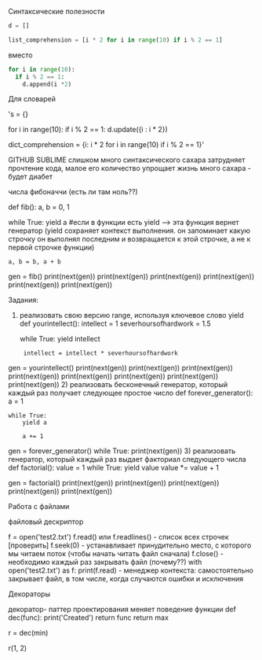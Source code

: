 Синтаксические полезности

```python 
d = []
```

```python
list_comprehension = [i * 2 for i in range(10) if i % 2 == 1]
```

вместо

```python
for i in range(10):
  if i % 2 == 1:
    d.append(i *2)
```



Для словарей

's = {}

for i in range(10):
  if i % 2 == 1:
    d.update({i : i * 2})
    
dict_comprehension = {i: i * 2 for i in range(10) if i % 2 == 1}'

GITHUB
SUBLIME
слишком много синтаксического сахара затрудняет прочтение кода, малое его количество упрощает жизнь
много сахара - будет диабет

числа фибоначчи (есть ли там ноль??)

def fib():
  a, b = 0, 1
  
  while True:
    yield a #если в функции есть yield --> эта функция вернет генератор (yield сохраняет контекст выполнения. он запоминает какую строчку он выполнял последним и возвращается к этой строчке, а не к первой строчке функции)
    
    a, b = b, a + b
    
gen = fib()
print(next(gen))
print(next(gen))
print(next(gen))
print(next(gen))
print(next(gen))
print(next(gen))


Задания:
1) реализовать свою версию range, используя ключевое слово yield
def yourintellect():
    intellect = 1
    severhoursofhardwork = 1.5
    
    
    while True:
        yield intellect
        
        intellect = intellect * severhoursofhardwork
            
gen = yourintellect()
print(next(gen))
print(next(gen))
print(next(gen))
print(next(gen))
print(next(gen))
print(next(gen))
print(next(gen))
print(next(gen))
2) реализовать бесконечный генератор, который каждый раз получает следующее простое число
def forever_generator():
    a = 1
    
    
    while True:
        yield a
        
        a += 1
            
gen = forever_generator()
while True:
    print(next(gen))
3) реализовать генератор, который каждый раз выдает факториал следующего числа
def factorial():
    value = 1
    while True:
        yield value
        value *= value + 1
        
gen = factorial()
print(next(gen))
print(next(gen))
print(next(gen))
print(next(gen))
print(next(gen))

Работа с файлами

файловый дескриптор

f = open('test2.txt')
f.read() или 
f.readlines() - список всех строчек [проверить]
f.seek(0) - устанавливает принудительно место, с которого мы читаем поток (чтобы начать читать файл сначала)
f.close() - необходимо каждый раз закрывать файл (почему??)
with open('test2.txt') as f:
  print(f.read) - менеджер контекста: самостоятельно закрывает файл, в том числе, когда случаются ошибки и исключения
  
Декораторы  

декоратор- паттер проектирования
меняет поведение функции
def dec(func):
    print('Created')
    return func
return max

r = dec(min)

r(1, 2)



